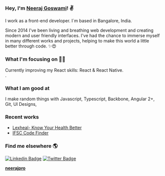 ### Hey, I'm [Neeraj Goswami](http://neerajpro-profile.herokuapp.com)! ✌

I work as a front-end developer. I´m based in Bangalore, India.

Since 2014 I've been living and breathing web development and creating modern and user friendly interfaces. I've had the chance to immerse myself in many different works and projects, helping to make this world a little better through code. ✨😍

### What I'm focusing on 👨‍💻

Currently improving my React skills: React & React Native.<br />.

### What I am good at 

I make random things with Javascript, Typescript, Backbone, Angular 2+, Git, UI Designs, 

### Recent works 
- [Lexheal- Know Your Health Better](https://stoic-hopper-f4bb89.netlify.app)
- [IFSC Code Finder](https://indian-bank-ifsc-codes.netlify.app)


<!-- BLOG-POST-LIST:END -->

### Find me elsewhere 🌎

[![Linkedin Badge](https://img.shields.io/badge/-LinkedIn-blue?style=flat-square&logo=Linkedin&logoColor=white&link=https://www.linkedin.com/in/harshkumarkhatri/)](https://www.linkedin.com/in/neeraj-kumar-b55b4a30/)  [![Twitter Badge](https://img.shields.io/badge/-Twitter-1ca0f1?style=flat-square&labelColor=1ca0f1&logo=twitter&logoColor=white&link=https://twitter.com/neerajpro)](https://twitter.com/neerajpro)


**[neerajpro](http://neerajpro-profile.herokuapp.com)**
